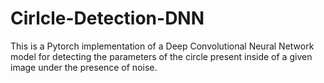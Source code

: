 # Cirlcle-Detection-DNN
This is a Pytorch implementation of a Deep Convolutional Neural Network model for detecting the parameters of the circle present inside of a given image under the presence of noise.


